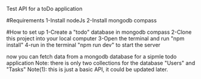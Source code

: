 Test API for a toDo application

#Requirements
    1-Install nodeJs
    2-Install mongodb compass

#How to set up
    1-Create a "todo" database in mongodb compass
    2-Clone this project into your local computer
    3-Open the terminal and run "npm install"
    4-run in the terminal "npm run dev" to start the server

now you can fetch data from a mongodb database for a sipmle todo application
Note: there is only two collections for the database "Users" and "Tasks"
Note(1): this is just a basic API, it could be updated later.